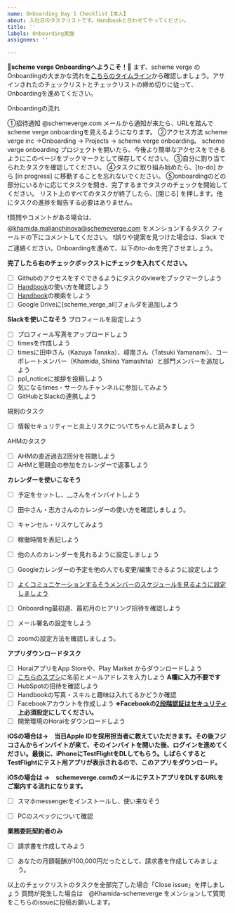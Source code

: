 ```yaml
---
name: Onboarding Day 1 Checklist【本人】
about: 入社日のタスクリストです。Handbookと合わせてやってください。
title: ''
labels: Onboarding実施
assignees: ''

---
```


**👋scheme verge Onboardingへようこそ！👋**
まず、scheme verge のOnboardingの大まかな流れを[こちらのタイムライン](https://sites.google.com/schemeverge.com/scheme-verge-wiki/onboarding)から確認しましょう。アサインされたのチェックリストとチェックリストの締め切りに従って、Onboardingを進めてください。

Onboardingの流れ

①招待通知
@schemeverge.com メールから通知が来たら、URLを踏んでscheme verge onboardingを見えるようになります。
②アクセス方法
scheme verge inc →Onboarding → Projects → scheme verge onboarding。
scheme verge onboarding プロジェクトを開いたら、今後より簡単なアクセスをできるようにこのページをブックマークとして保存してください。
③自分に割り当てられたタスクを確認してください。
④タスクに取り組み始めたら、[to-do] から [in progress] に移動することを忘れないでください。
⑤onboardingのどの部分にいるかに応じてタスクを開き、完了するまでタスクのチェックを開始してください。 リスト上のすべてのタスクが終了したら、[閉じる] を押します。他にタスクの進捗を報告する必要はありません。

❗️質問やコメントがある場合は、@[khamida.malianchinova@schemeverge.com](mailto:khamida.malianchinova@schemeverge.com) をメンションするタスク フィールドの下にコメントしてください。
❗️誤りや提案を見つけた場合は、Slack でご連絡ください。Onboardingを進めて、以下のto-doを完了させましょう。

**完了したら右のチェックボックストにチェックを入れてください。**

- [ ]  Githubのアクセスをすぐできるようにタスクのviewをブックマークしよう
- [ ] [Handbook](https://sites.google.com/schemeverge.com/scheme-verge-wiki/onboarding)の使い方を確認しよう
- [ ]  [Handbook](https://sites.google.com/schemeverge.com/scheme-verge-wiki/onboarding)の検索をしよう
- [ ]  Google Driveに[scheme_verge_all]フォルダを追加しよう

**Slackを使いこなそう**
プロフィールを設定しよう

- [ ] プロフィール写真をアップロードしょう
- [ ] timesを作成しよう
- [ ] timesに田中さん（Kazuya Tanaka）、嶂南さん（Tatsuki Yamanami）、コーポレートメンバー（Khamida, Shiina Yamashita）と部門メンバーを追加しよう
- [ ] ppl_noticeに挨拶を投稿しよう
- [ ] 気になるtimes・サークルチャンネルに参加してみよう
- [ ] GitHubとSlackの連携しよう

規則のタスク
- [ ] 情報セキュリティーと炎上リスクについてちゃんと読みましょう

 AHMのタスク  
- [ ] AHMの直近過去2回分を視聴しよう
- [ ] AHMと懇親会の参加をカレンダーで返事しよう

**カレンダーを使いこなそう**

- [ ] 予定をセットし、__さんをインバイトしよう
- [ ] 田中さん・志方さんのカレンダーの使い方を確認しましょう。
- [ ] キャンセル・リスケしてみよう
- [ ]  稼働時間を表記しよう
- [ ] 他の人のカレンダーを見れるように設定しましょう
- [ ] Googleカレンダーの予定を他の人でも変更/編集できるように設定しよう
- [ ] [よくコミュニケーションするそうメンバーのスケジュールを見るように設定しましょう]((https://www.infact1.co.jp/staff_blog/webmarketing/47276/)    )
- [ ] Onboarding最初週、最初月のヒアリング招待を確認しよう

- [ ] メール署名の設定をしよう
- [ ] zoomの設定方法を確認しましょう。

**アプリダウンロードタスク**
- [ ] HoraiアプリをApp Storeや、Play Market からダウンロードしよう
- [ ] [こちらのスプシ](https://docs.google.com/spreadsheets/u/0/d/1G0dgMSk-ZZQG9NtNtLzveC7VM_8PeWUjCUUs3ocRJ08/edit)に名前とメールアドレスを入力しよう
**A欄に入力不要です**
- [ ] HubSpotの招待を確認しよう
- [ ] Handbookの写真・スキルと趣味は入れてるかどうか確認
- [ ] Facebookアカウントを作成しよう 
**※Facebookの[2段階認証はセキュリティ](https://ja-jp.facebook.com/help/148233965247823)上必須設定にしてください。**
- [ ] 開発環境のHoraiをダウンロードしよう

**iOSの場合は→　当日Apple IDを採用担当者に教えていただきます。その後フジコさんからインバイトが来て、そのインバイトを開いた後、ログインを進めてください。最後に、iPhoneにTestFlightをDLしてもらう。しばらくするとTestFlightにテスト用アプリが表示されるので、このアプリをダウンロード。**

**iOSの場合は →　schemeverge.comのメールにテストアプリをDLするURLをご案内する流れになります。**

- [ ] スマホmessengerをインストールし、使い来なそう
- [ ] PCのスペックについて確認


**業務委託契約者のみ**

- [ ] 請求書を作成してみよう
- [ ] あなたの月額報酬が100,000円だったとして、請求書を作成してみましょう。


以上のチェックリストのタスクを全部完了した場合「Close issue」を押しましょう
質問が発生した場合は　@Khamida-schemeverge をメンションして質問をこちらのissueに投稿お願いします。
